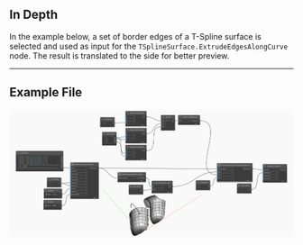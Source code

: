 ## In Depth
In the example below, a set of border edges of a T-Spline surface is selected and used as input for the `TSplineSurface.ExtrudeEdgesAlongCurve` node. The result is translated to the side for better preview. 
___
## Example File

![TSplineSurface.ExtrudeEdgesAlongCurve](./Autodesk.DesignScript.Geometry.TSpline.TSplineSurface.ExtrudeEdgesAlongCurve_img.jpg)